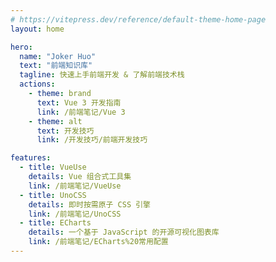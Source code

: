 ```yaml
---
# https://vitepress.dev/reference/default-theme-home-page
layout: home

hero:
  name: "Joker Huo"
  text: "前端知识库"
  tagline: 快速上手前端开发 & 了解前端技术栈
  actions:
    - theme: brand
      text: Vue 3 开发指南
      link: /前端笔记/Vue 3
    - theme: alt
      text: 开发技巧
      link: /开发技巧/前端开发技巧

features:
  - title: VueUse
    details: Vue 组合式工具集
    link: /前端笔记/VueUse
  - title: UnoCSS
    details: 即时按需原子 CSS 引擎
    link: /前端笔记/UnoCSS
  - title: ECharts
    details: 一个基于 JavaScript 的开源可视化图表库
    link: /前端笔记/ECharts%20常用配置
---
```


